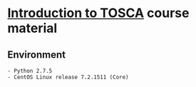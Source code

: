 # [Introduction to TOSCA](http://getcloudify.org/Cloudify-Academy.html) course material
## Environment
    - Python 2.7.5
    - CentOS Linux release 7.2.1511 (Core)